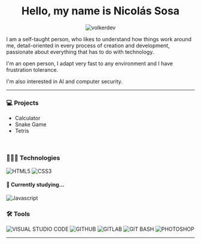 <h1 align="center">Hello, my name is Nicolás Sosa</h1>

<p align="center"><img src="https://readme-typing-svg.herokuapp.com?font=Nunito+Sans&weight=700&size=18&pause=1000&color=0D4F8A&background=F2F2F2F2&center=true&vCenter=true&repeat=false&width=340&height=35&lines=FullStack+Developer+in+process..." alt="volkerdev" /></p>

<p>I am a self-taught person, who likes to understand how things work around me, detail-oriented in every process of creation and development, passionate about everything that has to do with technology.

I'm an open person, I adapt very fast to any environment and I have frustration tolerance.

I'm also interested in AI and computer security.</p>

---

<h3>💻 Projects</h3>

* Calculator
* Snake Game
* Tetris
<br>

<h3>👨🏻‍💻 Technologies</h3>

![HTML5](https://img.shields.io/badge/HTML5-black?style=for-the-badge&logo=HTML5&logoColor=F06529) ![CSS3](https://img.shields.io/badge/CSS3-black?style=for-the-badge&logo=CSS3&logoColor=3C99DC) 

<h4>🌱 Currently studying...</h4>

![Javascript](https://img.shields.io/badge/Javascript-black?style=for-the-badge&logo=javascript&logoColor=F0DB4F)

<h3>🛠️ Tools</h3>

![VISUAL STUDIO CODE](https://img.shields.io/badge/VISUAL_STUDIO_CODE-black?style=for-the-badge&logo=VISUAL+STUDIO+CODE&logoColor=0078d7) ![GITHUB](https://img.shields.io/badge/GITHUB-black?style=for-the-badge&logo=GITHUB&logoColor=WHITE) ![GITLAB](https://img.shields.io/badge/GITLAB-black?style=for-the-badge&logo=GITLAB&logoColor=WHITE) ![GIT BASH](https://img.shields.io/badge/GIT_BASH-black?style=for-the-badge&logo=git&logoColor=white) ![PHOTOSHOP](https://img.shields.io/badge/PHOTOSHOP-black?style=for-the-badge&logo=adobe+Photoshop&logoColor=WHITE)

---
